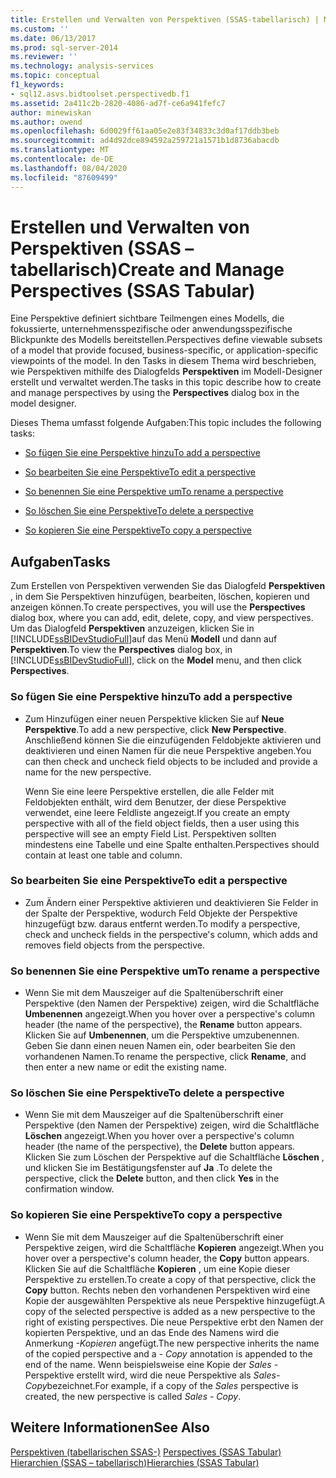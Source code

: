 ```yaml
---
title: Erstellen und Verwalten von Perspektiven (SSAS-tabellarisch) | Microsoft-Dokumentation
ms.custom: ''
ms.date: 06/13/2017
ms.prod: sql-server-2014
ms.reviewer: ''
ms.technology: analysis-services
ms.topic: conceptual
f1_keywords:
- sql12.asvs.bidtoolset.perspectivedb.f1
ms.assetid: 2a411c2b-2820-4086-ad7f-ce6a941fefc7
author: minewiskan
ms.author: owend
ms.openlocfilehash: 6d0029ff61aa05e2e83f34833c3d0af17ddb3beb
ms.sourcegitcommit: ad4d92dce894592a259721a1571b1d8736abacdb
ms.translationtype: MT
ms.contentlocale: de-DE
ms.lasthandoff: 08/04/2020
ms.locfileid: "87609499"
---
```

# <a name="create-and-manage-perspectives-ssas-tabular"></a><span data-ttu-id="f413f-102">Erstellen und Verwalten von Perspektiven (SSAS – tabellarisch)</span><span class="sxs-lookup"><span data-stu-id="f413f-102">Create and Manage Perspectives (SSAS Tabular)</span></span>
  <span data-ttu-id="f413f-103">Eine Perspektive definiert sichtbare Teilmengen eines Modells, die fokussierte, unternehmensspezifische oder anwendungsspezifische Blickpunkte des Modells bereitstellen.</span><span class="sxs-lookup"><span data-stu-id="f413f-103">Perspectives define viewable subsets of a model that provide focused, business-specific, or application-specific viewpoints of the model.</span></span> <span data-ttu-id="f413f-104">In den Tasks in diesem Thema wird beschrieben, wie Perspektiven mithilfe des Dialogfelds **Perspektiven** im Modell-Designer erstellt und verwaltet werden.</span><span class="sxs-lookup"><span data-stu-id="f413f-104">The tasks in this topic describe how to create and manage perspectives by using the **Perspectives** dialog box in the model designer.</span></span>  
  
 <span data-ttu-id="f413f-105">Dieses Thema umfasst folgende Aufgaben:</span><span class="sxs-lookup"><span data-stu-id="f413f-105">This topic includes the following tasks:</span></span>  
  
-   [<span data-ttu-id="f413f-106">So fügen Sie eine Perspektive hinzu</span><span class="sxs-lookup"><span data-stu-id="f413f-106">To add a perspective</span></span>](#bkmk_add)  
  
-   [<span data-ttu-id="f413f-107">So bearbeiten Sie eine Perspektive</span><span class="sxs-lookup"><span data-stu-id="f413f-107">To edit a perspective</span></span>](#bkmk_edit)  
  
-   [<span data-ttu-id="f413f-108">So benennen Sie eine Perspektive um</span><span class="sxs-lookup"><span data-stu-id="f413f-108">To rename a perspective</span></span>](#bkmk_rename)  
  
-   [<span data-ttu-id="f413f-109">So löschen Sie eine Perspektive</span><span class="sxs-lookup"><span data-stu-id="f413f-109">To delete a perspective</span></span>](#bkmk_delete)  
  
-   [<span data-ttu-id="f413f-110">So kopieren Sie eine Perspektive</span><span class="sxs-lookup"><span data-stu-id="f413f-110">To copy a perspective</span></span>](#bkmk_copy)  
  
## <a name="tasks"></a><span data-ttu-id="f413f-111">Aufgaben</span><span class="sxs-lookup"><span data-stu-id="f413f-111">Tasks</span></span>  
 <span data-ttu-id="f413f-112">Zum Erstellen von Perspektiven verwenden Sie das Dialogfeld **Perspektiven** , in dem Sie Perspektiven hinzufügen, bearbeiten, löschen, kopieren und anzeigen können.</span><span class="sxs-lookup"><span data-stu-id="f413f-112">To create perspectives, you will use the **Perspectives** dialog box, where you can add, edit, delete, copy, and view perspectives.</span></span> <span data-ttu-id="f413f-113">Um das Dialogfeld **Perspektiven** anzuzeigen, klicken Sie in [!INCLUDE[ssBIDevStudioFull](../../includes/ssbidevstudiofull-md.md)]auf das Menü **Modell** und dann auf **Perspektiven**.</span><span class="sxs-lookup"><span data-stu-id="f413f-113">To view the **Perspectives** dialog box, in [!INCLUDE[ssBIDevStudioFull](../../includes/ssbidevstudiofull-md.md)], click on the **Model** menu, and then click **Perspectives**.</span></span>  
  
###  <a name="to-add-a-perspective"></a><a name="bkmk_add"></a> <span data-ttu-id="f413f-114">So fügen Sie eine Perspektive hinzu</span><span class="sxs-lookup"><span data-stu-id="f413f-114">To add a perspective</span></span>  
  
-   <span data-ttu-id="f413f-115">Zum Hinzufügen einer neuen Perspektive klicken Sie auf **Neue Perspektive**.</span><span class="sxs-lookup"><span data-stu-id="f413f-115">To add a new perspective, click **New Perspective**.</span></span> <span data-ttu-id="f413f-116">Anschließend können Sie die einzufügenden Feldobjekte aktivieren und deaktivieren und einen Namen für die neue Perspektive angeben.</span><span class="sxs-lookup"><span data-stu-id="f413f-116">You can then check and uncheck field objects to be included and provide a name for the new perspective.</span></span>  
  
     <span data-ttu-id="f413f-117">Wenn Sie eine leere Perspektive erstellen, die alle Felder mit Feldobjekten enthält, wird dem Benutzer, der diese Perspektive verwendet, eine leere Feldliste angezeigt.</span><span class="sxs-lookup"><span data-stu-id="f413f-117">If you create an empty perspective with all of the field object fields, then a user using this perspective will see an empty Field List.</span></span> <span data-ttu-id="f413f-118">Perspektiven sollten mindestens eine Tabelle und eine Spalte enthalten.</span><span class="sxs-lookup"><span data-stu-id="f413f-118">Perspectives should contain at least one table and column.</span></span>  
  
###  <a name="to-edit-a-perspective"></a><a name="bkmk_edit"></a><span data-ttu-id="f413f-119">So bearbeiten Sie eine Perspektive</span><span class="sxs-lookup"><span data-stu-id="f413f-119">To edit a perspective</span></span>  
  
-   <span data-ttu-id="f413f-120">Zum Ändern einer Perspektive aktivieren und deaktivieren Sie Felder in der Spalte der Perspektive, wodurch Feld Objekte der Perspektive hinzugefügt bzw. daraus entfernt werden.</span><span class="sxs-lookup"><span data-stu-id="f413f-120">To modify a perspective, check and uncheck fields in the perspective's column, which adds and removes field objects from the perspective.</span></span>  
  
###  <a name="to-rename-a-perspective"></a><a name="bkmk_rename"></a><span data-ttu-id="f413f-121">So benennen Sie eine Perspektive um</span><span class="sxs-lookup"><span data-stu-id="f413f-121">To rename a perspective</span></span>  
  
-   <span data-ttu-id="f413f-122">Wenn Sie mit dem Mauszeiger auf die Spaltenüberschrift einer Perspektive (den Namen der Perspektive) zeigen, wird die Schaltfläche **Umbenennen** angezeigt.</span><span class="sxs-lookup"><span data-stu-id="f413f-122">When you hover over a perspective's column header (the name of the perspective), the **Rename** button appears.</span></span> <span data-ttu-id="f413f-123">Klicken Sie auf **Umbenennen**, um die Perspektive umzubenennen. Geben Sie dann einen neuen Namen ein, oder bearbeiten Sie den vorhandenen Namen.</span><span class="sxs-lookup"><span data-stu-id="f413f-123">To rename the perspective, click **Rename**, and then enter a new name or edit the existing name.</span></span>  
  
###  <a name="to-delete-a-perspective"></a><a name="bkmk_delete"></a><span data-ttu-id="f413f-124">So löschen Sie eine Perspektive</span><span class="sxs-lookup"><span data-stu-id="f413f-124">To delete a perspective</span></span>  
  
-   <span data-ttu-id="f413f-125">Wenn Sie mit dem Mauszeiger auf die Spaltenüberschrift einer Perspektive (den Namen der Perspektive) zeigen, wird die Schaltfläche **Löschen** angezeigt.</span><span class="sxs-lookup"><span data-stu-id="f413f-125">When you hover over a perspective's column header (the name of the perspective), the **Delete** button appears.</span></span> <span data-ttu-id="f413f-126">Klicken Sie zum Löschen der Perspektive auf die Schaltfläche **Löschen** , und klicken Sie im Bestätigungsfenster auf **Ja** .</span><span class="sxs-lookup"><span data-stu-id="f413f-126">To delete the perspective, click the **Delete** button, and then click **Yes** in the confirmation window.</span></span>  
  
###  <a name="to-copy-a-perspective"></a><a name="bkmk_copy"></a><span data-ttu-id="f413f-127">So kopieren Sie eine Perspektive</span><span class="sxs-lookup"><span data-stu-id="f413f-127">To copy a perspective</span></span>  
  
-   <span data-ttu-id="f413f-128">Wenn Sie mit dem Mauszeiger auf die Spaltenüberschrift einer Perspektive zeigen, wird die Schaltfläche **Kopieren** angezeigt.</span><span class="sxs-lookup"><span data-stu-id="f413f-128">When you hover over a perspective's column header, the **Copy** button appears.</span></span> <span data-ttu-id="f413f-129">Klicken Sie auf die Schaltfläche **Kopieren** , um eine Kopie dieser Perspektive zu erstellen.</span><span class="sxs-lookup"><span data-stu-id="f413f-129">To create a copy of that perspective, click the **Copy** button.</span></span> <span data-ttu-id="f413f-130">Rechts neben den vorhandenen Perspektiven wird eine Kopie der ausgewählten Perspektive als neue Perspektive hinzugefügt.</span><span class="sxs-lookup"><span data-stu-id="f413f-130">A copy of the selected perspective is added as a new perspective to the right of existing perspectives.</span></span> <span data-ttu-id="f413f-131">Die neue Perspektive erbt den Namen der kopierten Perspektive, und an das Ende des Namens wird die Anmerkung *-Kopieren* angefügt.</span><span class="sxs-lookup"><span data-stu-id="f413f-131">The new perspective inherits the name of the copied perspective and a *- Copy* annotation is appended to the end of the name.</span></span> <span data-ttu-id="f413f-132">Wenn beispielsweise eine Kopie der *Sales* -Perspektive erstellt wird, wird die neue Perspektive als *Sales-Copy*bezeichnet.</span><span class="sxs-lookup"><span data-stu-id="f413f-132">For example, if a copy of the *Sales* perspective is created, the new perspective is called *Sales - Copy*.</span></span>  
  
## <a name="see-also"></a><span data-ttu-id="f413f-133">Weitere Informationen</span><span class="sxs-lookup"><span data-stu-id="f413f-133">See Also</span></span>  
 <span data-ttu-id="f413f-134">[Perspektiven &#40;tabellarischen SSAS-&#41;](perspectives-ssas-tabular.md) </span><span class="sxs-lookup"><span data-stu-id="f413f-134">[Perspectives &#40;SSAS Tabular&#41;](perspectives-ssas-tabular.md) </span></span>  
 [<span data-ttu-id="f413f-135">Hierarchien &#40;SSAS – tabellarisch&#41;</span><span class="sxs-lookup"><span data-stu-id="f413f-135">Hierarchies &#40;SSAS Tabular&#41;</span></span>](hierarchies-ssas-tabular.md)  
  
  
